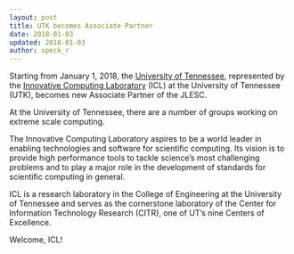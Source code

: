 ```yaml
---
layout: post
title: UTK becomes Associate Partner
date: 2018-01-03
updated: 2018-01-03
author: speck_r
---
```

Starting from January 1, 2018, the [University of Tennessee](https://www.utk.edu), represented by the  [Innovative Computing Laboratory](http://www.icl.utk.edu/) (ICL) at the University of Tennessee (UTK), becomes new Associate Partner of the JLESC. 

<!--more-->

At the University of Tennessee, there are a number of groups working on extreme scale computing.

The Innovative Computing Laboratory aspires to be a world leader in enabling technologies and software for scientific computing. Its vision is to provide high performance tools to tackle science’s most challenging problems and to play a major role in the development of standards for scientific computing in general.

ICL is a research laboratory in the College of Engineering at the University of Tennessee and serves as the cornerstone laboratory of the Center for Information Technology Research (CITR), one of UT’s nine Centers of Excellence.

Welcome, ICL!
